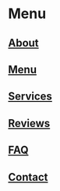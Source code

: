 # Menu

## [About](/about)
## [Menu](/menu)
## [Services](/services)
## [Reviews](/reviews)
## [FAQ](/faq)
## [Contact](/contact)
